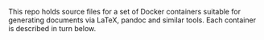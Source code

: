 This repo holds source files for a set of Docker containers suitable for generating documents via LaTeX, pandoc and similar tools. Each container is described in turn below.
